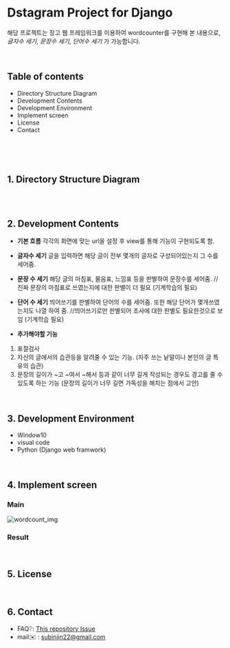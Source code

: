 
# Dstagram Project for Django 
해당 프로젝트는 장고 웹 프레임워크를 이용하여 wordcounter를 구현해 본 내용으로, *글자수 세기*, *문장수 세기*, *단어수 세기* 가 가능합니다.

<br>

## Table of contents
* Directory Structure Diagram
* Development Contents
* Development Environment 
* Implement screen
* License
* Contact


<br><br><br>

## 1. Directory Structure Diagram
```

```

<br>

## 2. Development Contents
* **기본 흐름**
각각의 화면에 맞는 url을 설정 후 view를 통해 기능이 구현되도록 함.

* **글자수 세기**
글을 입력하면 해당 글이 전부 몇개의 글자로 구성되어있는지 그 수를 세어줌.

* **문장 수 세기**
해당 글의 마침표, 물음표, 느낌표 등을 판별하여 문장수를 세어줌.
//진짜 문장의 마침표로 쓰였는지에 대한 판별이 더 필요 (기계학습의 필요)

* **단어 수 세기**
띄어쓰기를 판별하여 단어의 수를 세어줌. 또한 해당 단어가 몇개쓰였는지도 나열 하여 줌.
//띄어쓰기로만 판별되어 조사에 대한 판별도 필요한것으로 보임 (기계학습 필요)

* **추가해야할 기능**
1. 표절검사
2. 자신의 글에서의 습관등을 알려줄 수 있는 기능. (자주 쓰는 낱말이나 본인의 글 특유의 습관)
3. 문장의 길이가   ~고 ~여서 ~해서 등과 같이 너무 길게 작성되는 경우도 경고를 줄 수 있도록 하는 기능 (문장의 길이가 너무 길면 가독성을 해치는 점에서 고안)


<br>

## 3. Development Environment  
* Window10
* visual code
* Python (Django web framwork)

<br>

## 4. Implement screen
### Main
![wordcount_img](https://user-images.githubusercontent.com/49118667/60120009-d1bc4a80-97ba-11e9-918b-33cabc4b848b.png)

### Result


<br>

## 5. License

<br>


## 6. Contact
* FAQ❔: [This repository Issue](https://github.com/subinio)
* mail✉️ : subinjin22@gmail.com

